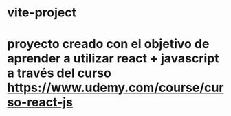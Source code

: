 # vite-project
# proyecto creado con el objetivo de aprender a utilizar react + javascript a través del curso https://www.udemy.com/course/curso-react-js
